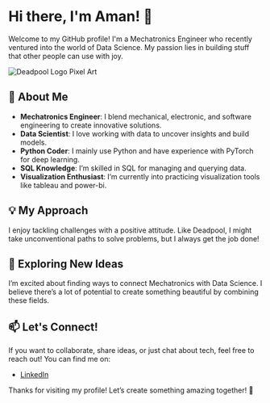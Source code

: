 # Hi there, I'm Aman! 👋

Welcome to my GitHub profile! I'm a Mechatronics Engineer who recently ventured into the world of Data Science. My passion lies in building stuff that other people can use with joy.

![Deadpool Logo Pixel Art](https://avatars.githubusercontent.com/u/31407164?v=4&size=64) <!-- Replace with the actual link to your profile picture -->

## 🚀 About Me

- **Mechatronics Engineer**: I blend mechanical, electronic, and software engineering to create innovative solutions.
- **Data Scientist**: I love working with data to uncover insights and build models.
- **Python Coder**: I mainly use Python and have experience with PyTorch for deep learning.
- **SQL Knowledge**: I’m skilled in SQL for managing and querying data.
- **Visualization Enthusiast**: I’m currently into practicing visualization tools like tableau and power-bi.

## 💡 My Approach

I enjoy tackling challenges with a positive attitude. Like Deadpool, I might take unconventional paths to solve problems, but I always get the job done! 

## 🌱 Exploring New Ideas

I’m excited about finding ways to connect Mechatronics with Data Science. I believe there’s a lot of potential to create something beautiful by combining these fields.

## 📫 Let's Connect!

If you want to collaborate, share ideas, or just chat about tech, feel free to reach out! You can find me on:

- [LinkedIn](https://www.linkedin.com/in/iamagrawalaman) <!-- Replace with your LinkedIn profile link -->

Thanks for visiting my profile! Let’s create something amazing together! 🚀
